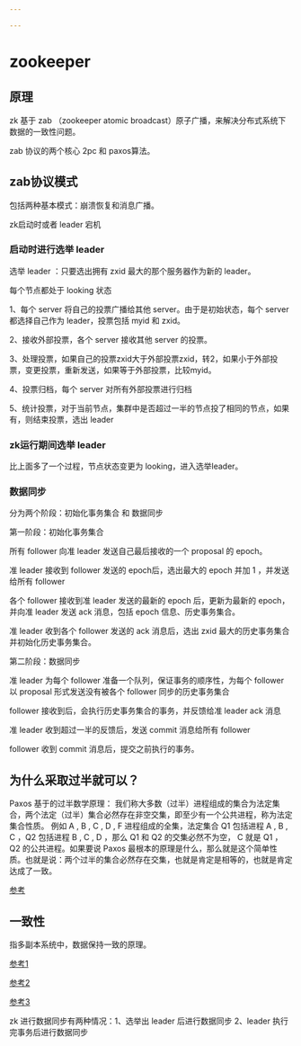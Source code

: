```yaml
---

---
```


#   zookeeper

##  原理

zk 基于 zab （zookeeper atomic broadcast）原子广播，来解决分布式系统下数据的一致性问题。

zab 协议的两个核心 2pc 和 paxos算法。

##  zab协议模式

包括两种基本模式：崩溃恢复和消息广播。

zk启动时或者 leader 宕机

### 启动时进行选举 leader

选举 leader ：只要选出拥有 zxid 最大的那个服务器作为新的 leader。

每个节点都处于 looking 状态

1、每个 server 将自己的投票广播给其他 server。由于是初始状态，每个 server 都选择自己作为 leader，投票包括 myid 和 zxid。

2、接收外部投票，各个 server 接收其他 server 的投票。

3、处理投票，如果自己的投票zxid大于外部投票zxid，转2，如果小于外部投票，变更投票，重新发送，如果等于外部投票，比较myid。

4、投票归档，每个 server 对所有外部投票进行归档

5、统计投票，对于当前节点，集群中是否超过一半的节点投了相同的节点，如果有，则结束投票，选出 leader

### zk运行期间选举 leader

比上面多了一个过程，节点状态变更为 looking，进入选举leader。

### 数据同步

分为两个阶段：初始化事务集合 和 数据同步

第一阶段：初始化事务集合

所有 follower 向准 leader 发送自己最后接收的一个 proposal 的 epoch。

准 leader 接收到 follower 发送的 epoch后，选出最大的 epoch 并加 1 ，并发送给所有 follower

各个 follower 接收到准 leader 发送的最新的 epoch 后，更新为最新的 epoch，并向准 leader 发送 ack 消息，包括 epoch 信息、历史事务集合。

准 leader 收到各个 follower 发送的 ack 消息后，选出 zxid 最大的历史事务集合并初始化历史事务集合。

第二阶段：数据同步

准 leader 为每个 follower 准备一个队列，保证事务的顺序性，为每个 follower 以 proposal 形式发送没有被各个 follower 同步的历史事务集合

follower 接收到后，会执行历史事务集合的事务，并反馈给准 leader ack 消息

准 leader 收到超过一半的反馈后，发送 commit 消息给所有 follower

follower 收到 commit 消息后，提交之前执行的事务。

##  为什么采取过半就可以？

Paxos 基于的过半数学原理： 我们称大多数（过半）进程组成的集合为法定集合，两个法定（过半）集合必然存在非空交集，即至少有一个公共进程，称为法定集合性质。 例如 A , B , C , D , F 进程组成的全集，法定集合 Q1 包括进程 A , B , C ，Q2 包括进程 B , C , D ，那么 Q1 和 Q2 的交集必然不为空， C 就是 Q1 ，Q2 的公共进程。如果要说 Paxos 最根本的原理是什么，那么就是这个简单性质。也就是说：两个过半的集合必然存在交集，也就是肯定是相等的，也就是肯定达成了一致。

[参考](https://blog.csdn.net/peerslee/article/details/78937095)

##  一致性

指多副本系统中，数据保持一致的原理。

[参考1]( https://blog.csdn.net/chao2016/article/details/81149674 )

[参考2]( https://juejin.im/post/5d6c776de51d4561e623719f )

[参考3]( https://blog.csdn.net/u013679744/article/details/79222103 )

zk 进行数据同步有两种情况：1、选举出 leader 后进行数据同步 2、leader 执行完事务后进行数据同步